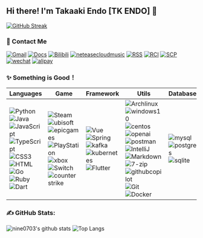 ## Hi there! I'm Takaaki Endo [TK ENDO] 👋

[![GitHub Streak](https://github-readme-streak-stats.herokuapp.com?user=TK%20ENDO&hide_border=true&border_radius=1.6&card_width=800)](https://git.io/streak-stats)

### 📧 Contact Me
[![Gmail](https://img.shields.io/badge/Gmail-313131.svg?logo=gmail&logoColor=EA4335)](#)
[![Docs](https://img.shields.io/badge/Blogger-3178C6.svg?logo=blogger&logoColor=white)](http://nine0703.github.io/docsify_java_docs)
[![Bilibili](https://img.shields.io/badge/Bilibili-FF6666.svg?logo=bilibili&logoColor=white)](#)
[![neteasecloudmusic](https://img.shields.io/badge/Music-D43C33.svg?logo=neteasecloudmusic&logoColor=white)](#)
[![RSS](https://img.shields.io/badge/RSS-FFA500.svg?logo=rss&logoColor=white)](MyRSS.html)
[![RCI](https://img.shields.io/badge/RCI%20Labarary-313131.svg?logo=unitednations&logoColor=white)](#)
[![SCP](https://img.shields.io/badge/SCP-FFFFFF.svg?logo=scpfoundation&logoColor=black)](#)
[![wechat](https://img.shields.io/badge/Wechat-07C160.svg?logo=wechat&logoColor=white)](#)
[![alipay](https://img.shields.io/badge/Alipay-1677FF.svg?logo=alipay&logoColor=white)](#)

### ✨ Something is Good！
| Languages| Game| Framework | Utils  | Database  |
| ----------------------------------------------- | ------------------------------------------------------------ | ------------------------------------------------------------ | ------------------------------------------------------------ | ------------------------------------------------------------ |
| ![Python](https://img.shields.io/badge/Python-14354C.svg?logo=python&logoColor=white) ![Java](https://img.shields.io/badge/Java-EE4C2C.svg?logo=coffeescript&logoColor=white) ![JavaScript](https://img.shields.io/badge/JavaScript-F7DF1E?logo=JavaScript&logoColor=333) ![TypeScript](https://img.shields.io/badge/TypeScript-3178C6?logo=TypeScript&logoColor=fff) ![CSS3](https://img.shields.io/badge/CSS3-1572B6?logo=CSS3&logoColor=fff) ![HTML](https://img.shields.io/badge/HTML-239120.svg?logo=html5&logoColor=white) ![Go](https://img.shields.io/badge/Go-00ADD8.svg?logo=go&logoColor=white) ![Ruby](https://img.shields.io/badge/Ruby-CC342D.svg?logo=ruby&logoColor=white) ![Dart](https://img.shields.io/badge/Dart-0175C2.svg?logo=dart&logoColor=white) | ![Steam](https://img.shields.io/badge/Steam-313131.svg?logo=steam&logoColor=white) ![ubisoft](https://img.shields.io/badge/Ubisoft-313131.svg?logo=ubisoft&logoColor=white) ![epicgames](https://img.shields.io/badge/Epic-313131.svg?logo=epicgames) ![PlayStation](https://img.shields.io/badge/PlayStation-003791.svg?logo=playstation&logoColor=white) ![xbox](https://img.shields.io/badge/Xbox-107C10.svg?logo=xbox&logoColor=white) ![Switch](https://img.shields.io/badge/Switch-E60012.svg?logo=nintendo-switch&logoColor=white) ![counter strike](https://img.shields.io/badge/Counter%20strike-313131.svg?logo=counter-strike) | ![Vue](https://img.shields.io/badge/Vue-35495e.svg?logo=vue.js&logoColor=4FC08D) ![Spring](https://img.shields.io/badge/Spring-6DB33F.svg?logo=spring&logoColor=white) ![kafka](https://img.shields.io/badge/Kafka-313131.svg?logo=apachekafka&logoColor=white) ![kubernetes](https://img.shields.io/badge/Kubernetes-326CE5.svg?logo=kubernetes&logoColor=white) ![Flutter](https://img.shields.io/badge/Flutter-02569B.svg?logo=flutter&logoColor=white) | ![Archlinux](https://img.shields.io/badge/Arch-313131?logo=archlinux&logoColor=red) ![windows10](https://img.shields.io/badge/22H2-0078D6?logo=windows10&logoColor=white) ![centos](https://img.shields.io/badge/CentOS-262577?logo=centos&logoColor=white) ![openai](https://img.shields.io/badge/ChatGPT-412991?logo=openai&logoColor=white) ![postman](https://img.shields.io/badge/Postman-FF6C37?logo=postman&logoColor=white) ![IntelliJ](https://img.shields.io/badge/IntelliJ-313131?logo=intellij-idea&logoColor=white) ![Markdown](https://img.shields.io/badge/Markdown-313131.svg?logo=markdown&logoColor=white) ![7-zip](https://img.shields.io/badge/7z-313131?logo=7zip&logoColor=white) ![githubcopilot](https://img.shields.io/badge/Copilot-313131?logo=githubcopilot) ![Git](https://img.shields.io/badge/Git-313131?logo=git) ![Docker](https://img.shields.io/badge/Docker-2496ED?logo=docker&logoColor=white) | ![mysql](https://img.shields.io/badge/MySQL-3e6e93.svg?logo=mysql&logoColor=white) ![postgres](https://img.shields.io/badge/Postgres-316192.svg?logo=postgreSQL&logoColor=white) ![sqlite](https://img.shields.io/badge/SQLite-07405e.svg?logo=sqlite&logoColor=white) |

### **✍️ GitHub Stats:**
![nine0703's github stats](https://github-readme-stats.vercel.app/api?username=nine0703&show_icons=true&hide_title=true&count_private=true)
![Top Langs](https://github-readme-stats.vercel.app/api/top-langs/?username=nine0703&layout=compact)


